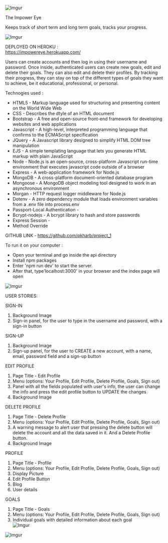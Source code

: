 ![Imgur](https://i.imgur.com/Yc92mlI.png)

The Impower Eye

Keeps track of short term and long term goals, tracks your progress.

![Imgur](https://i.imgur.com/4q3TdzH.png)

DEPLOYED ON HEROKU :  
https://impowereye.herokuapp.com/



Users can create accounts and then log in using their username and password. Once inside, authenticated users can create new goals, edit and delete their goals. They can also edit and delete their profiles.
By tracking their progress, they can stay on top of the different types of goals they want to achieve, be it educational, professional, or personal. 


Technogies used :

- HTML5 - Markup language used for structuring and presenting content on the World Wide Web
- CSS - Describes the dtyle of an HTML document
- Bootstrap - A free and open-source front-end framework for developing websites and web applications
- Javascript - A high-level, interpreted programming language that confirms to the ECMAScript specification 
- JQuery - A Javascript library designed to simplify HTML DOM tree manipulation
- EJS - A simple templating language that lets you generate HTML markup with plain JavaScript
- Node - Node.js is an open-source, cross-platform Javascript run-time environment that executes javascript code outside of a browser 
- Express - A web-application framework for Node.js
- MongoDB - A cross-platform document-oriented database program
- Mongoose - A MongoDB object modeling tool designed to work in an asynchronous environment 
- Morgan - HTTP request logger middleware for Node.js
- Dotenv - A zero dependency module that loads environment variables from a .env file into process.env
- Passport-Local Authentication - 
- Bcrypt-nodejs - A bcrypt library to hash and store passwords
- Express Session - 
- Method Override

GITHUB LINK - https://github.com/pkharb/project_1

To run it on your computer :

-  Open your terminal and go inside the api directory
-  Install npm packages 
-  Enter 'npm run dev' to start the server. 
-  After that, type'localhost:3000' in your browser and the index page will open



![Imgur](https://i.imgur.com/pGq8oPg.jpg)

USER STORIES:

SIGN-IN  

1) Background Image  
2) Sign-in panel, for the user to type in the username and password, with a sign-in button

SIGN-UP  

1) Background Image  
2) Sign-up panel, for the user to CREATE a new account, with a name, email, password field and a sign-up button  


EDIT PROFILE  

1) Page Title - Edit Profile  
2) Menu (options: Your Profile, Edit Profile, Delete Profile, Goals, Sign out)  
3) Panel with all the fields populated with user's info, the user can change the info and press the edit profile button to UPDATE the changes  
4) Background Image  

DELETE PROFILE  

1) Page Title - Delete Profile  
2) Menu (options: Your Profile, Edit Profile, Delete Profile, Goals, Sign out)  
3) A warning message to alert user that pressing the delete button will delete the account and all the data saved in it. And a Delete Profile button.  
4) Background Image  


PROFILE  

1) Page Title - Profile  
2) Menu (options: Your Profile, Edit Profile, Delete Profile, Goals, Sign out)  
3) Display Picture  
4) Edit Profile Button  
5) Blog  
6) User details  


GOALS  

1) Page Title - Goals  
2) Menu (options: Your Profile, Edit Profile, Delete Profile, Goals, Sign out)  
3) Individual goals with detailed information about each goal  
![Imgur](https://i.imgur.com/WhAIEqB.jpg)

![Imgur](https://i.imgur.com/4bL2LMs.png)
